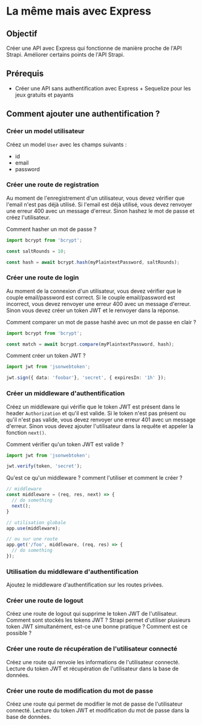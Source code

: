 # La même mais avec Express

## Objectif

Créer une API avec Express qui fonctionne de manière proche de l'API Strapi.
Améliorer certains points de l'API Strapi.

## Prérequis

- Créer une API sans authentification avec Express + Sequelize pour les jeux gratuits et payants

## Comment ajouter une authentification ?

### Créer un model utilisateur

Créez un model `User` avec les champs suivants :
- id
- email
- password

### Créer une route de registration

Au moment de l'enregistrement d'un utilisateur, vous devez vérifier que l'email n'est pas déjà utilisé.
Si l'email est déjà utilisé, vous devez renvoyer une erreur 400 avec un message d'erreur.
Sinon hashez le mot de passe et créez l'utilisateur.

Comment hasher un mot de passe ?

```ts
import bcrypt from 'bcrypt';

const saltRounds = 10;

const hash = await bcrypt.hash(myPlaintextPassword, saltRounds);
```

### Créer une route de login

Au moment de la connexion d'un utilisateur, vous devez vérifier que le couple email/password est correct.
Si le couple email/password est incorrect, vous devez renvoyer une erreur 400 avec un message d'erreur.
Sinon vous devez créer un token JWT et le renvoyer dans la réponse.

Comment comparer un mot de passe hashé avec un mot de passe en clair ?

```ts
import bcrypt from 'bcrypt';

const match = await bcrypt.compare(myPlaintextPassword, hash);
```

Comment créer un token JWT ?

```ts
import jwt from 'jsonwebtoken';

jwt.sign({ data: 'foobar'}, 'secret', { expiresIn: '1h' });
```

### Créer un middleware d'authentification

Créez un middleware qui vérifie que le token JWT est présent dans le header `Authorization` et qu'il est valide.
Si le token n'est pas présent ou qu'il n'est pas valide, vous devez renvoyer une erreur 401 avec un message d'erreur.
Sinon vous devez ajouter l'utilisateur dans la requête et appeler la fonction `next()`.

Comment vérifier qu'un token JWT est valide ?

```ts
import jwt from 'jsonwebtoken';

jwt.verify(token, 'secret');
```

Qu'est ce qu'un middleware ? comment l'utiliser et comment le créer ?

```ts
// middleware
const middleware = (req, res, next) => {
  // do something
  next();
}

// utilisation globale
app.use(middleware);

// ou sur une route
app.get('/foo', middleware, (req, res) => {
  // do something
});
```

### Utilisation du middleware d'authentification

Ajoutez le middleware d'authentification sur les routes privées.

### Créer une route de logout

Créez une route de logout qui supprime le token JWT de l'utilisateur.
Comment sont stockés les tokens JWT ?
Strapi permet d'utiliser plusieurs token JWT simultanément, est-ce une bonne pratique ?
Comment est ce possible ?

### Créer une route de récupération de l'utilisateur connecté

Créez une route qui renvoie les informations de l'utilisateur connecté.
Lecture du token JWT et récupération de l'utilisateur dans la base de données.

### Créer une route de modification du mot de passe

Créez une route qui permet de modifier le mot de passe de l'utilisateur connecté.
Lecture du token JWT et modification du mot de passe dans la base de données.